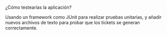 ¿Cómo testearías la aplicación?

Usando un framework como JUnit para realizar pruebas unitarias, y añadir nuevos archivos de texto para probar que los tickets se generan correctamente.
